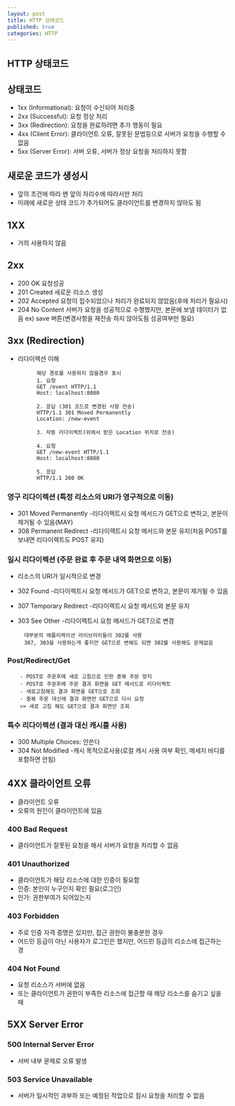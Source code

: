 ```yaml
---
layout: post
title: HTTP 상태코드
published: true
categories: HTTP
---
```

## HTTP 상태코드
## 상태코드
- 1xx (Informational): 요청이 수신되어 처리중
- 2xx (Successful): 요청 정상 처리
- 3xx (Redirection): 요청을 완료하려면 추가 행동이 필요
- 4xx (Client Error): 클라이언트 오류, 잘못된 문법등으로 서버가 요청을 수행할 수 없음
- 5xx (Server Error): 서버 오류, 서버가 정상 요청을 처리하지 못함

## 새로운 코드가 생성시
- 앞의 조건에 따라 맨 앞의 자리수에 따라서만 처리
- 미래에 새로운 상태 코드가 추가되어도 클라이언트를 변경하지 않아도 됨

## 1XX
- 거의 사용하지 않음

## 2xx
- 200 OK			요청성공
- 201 Created		새로운 리소스 생성
- 202 Accepted		요청이 접수되었으나 처리가 완료되지 않았음(후에 처리가 필요시)
- 204 No Content	서버가 요청을 성공적으로 수행했지만, 본문에 보낼 데이터가 없음
	ex) save 버튼(변경사항을 재전송 하지 않아도됨 성공여부만 필요)
    
## 3xx (Redirection)
- 리다이렉션 이해

			해당 경로를 사용하지 않을경우 표시
            1. 요청		
            GET /event HTTP/1.1 
            Host: localhost:8080
            
            2. 응답 (301 코드로 변경된 사항 전송)
            HTTP/1.1 301 Moved Permanently
			Location: /new-event
            
            3. 자동 리다이렉트(위에서 받은 Location 위치로 전송)

			4. 요청
            GET /new-event HTTP/1.1
			Host: localhost:8080
            
            5. 응답
            HTTP/1.1 200 OK
            
### 영구 리다이렉션 (특정 리소스의 URI가 영구적으로 이동)
- 301 Moved Permanently
-리다이렉트시 요청 메서드가 GET으로 변하고, 본문이 제거될 수 있음(MAY)
- 308 Permanent Redirect
-리다이렉트시 요청 메서드와 본문 유지(처음 POST를 보내면 리다이렉트도 POST 유지)

### 일시 리다이렉션 (주문 완료 후 주문 내역 화면으로 이동)
- 리소스의 URI가 일시적으로 변경
- 302 Found
-리다이렉트시 요청 메서드가 GET으로 변하고, 본문이 제거될 수 있음
- 307 Temporary Redirect
-리다이렉트시 요청 메서드와 본문 유지
- 303 See Other 
-리다이렉트시 요청 메서드가 GET으로 변경

		대부분의 애플리케이션 라이브러리들이 302를 사용
        307, 303을 사용하는게 좋지만 GET으로 변해도 되면 302를 사용해도 문제없음
        
### Post/Redirect/Get
		- POST로 주문후에 새로 고침으로 인한 중복 주문 방지
		- POST로 주문후에 주문 결과 화면을 GET 메서드로 리다이렉트
        - 새로고침해도 결과 화면을 GET으로 조회
        - 중복 주문 대신에 결과 화면만 GET으로 다시 요청
        >> 새로 고침 해도 GET으로 결과 화면만 조회
        
### 특수 리다이렉션 (결과 대신 캐시를 사용)
- 300 Multiple Choices: 안쓴다
- 304 Not Modified
-캐시 목적으로사용(로컬 캐시 사용 여부 확인, 메세지 바디를 포함하면 안됨)

## 4XX 클라이언트 오류
- 클라이언트 오류
- 오류의 원인이 클라이언트에 있음

### 400 Bad Request
- 클라이언트가 잘못된 요청을 해서 서버가 요청을 처리할 수 없음

### 401 Unauthorized
- 클라이언트가 해당 리소스에 대한 인증이 필요함
- 인증: 본인이 누구인지 확인 필요(로그인)
- 인가: 권한부여가 되어있는지

### 403 Forbidden
- 주로 인증 자격 증명은 있지만, 접근 권한이 불충분한 경우
- 어드민 등급이 아닌 사용자가 로그인은 했지만, 어드민 등급의 리소스에 접근하는 경

### 404 Not Found
- 요청 리소스가 서버에 없음
- 또는 클라이언트가 권한이 부족한 리소스에 접근할 때 해당 리소스를 숨기고 싶을 때

## 5XX Server Error

### 500 Internal Server Error
- 서버 내부 문제로 오류 발생

### 503 Service Unavailable
- 서버가 일시적인 과부하 또는 예정된 작업으로 잠시 요청을 처리할 수 없음

